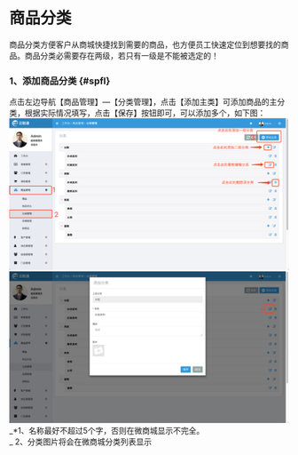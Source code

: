 # 商品分类

商品分类方便客户从商城快捷找到需要的商品，也方便员工快速定位到想要找的商品。商品分类必需要存在两级，若只有一级是不能被选定的！

### 1、添加商品分类 {#spfl}

点击左边导航【商品管理】—【分类管理】，点击【添加主类】可添加商品的主分类，根据实际情况填写，点击【保存】按钮即可，可以添加多个，如下图：![](/assets/spgl-flgl-1.png)![](/assets/spgl-flgl-2.png)_\*1、名称最好不超过5个字，否则在微商城显示不完全。              
_  2、分类图片将会在微商城分类列表显示

